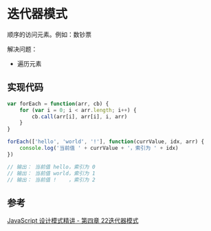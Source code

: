 # 迭代器模式
顺序的访问元素。例如：数钞票

解决问题：
- 遍历元素

## 实现代码
```javascript
var forEach = function(arr, cb) {
    for (var i = 0; i < arr.length; i++) {
        cb.call(arr[i], arr[i], i, arr)
    }
}

forEach(['hello', 'world', '!'], function(currValue, idx, arr) {
    console.log('当前值 ' + currValue + '，索引为 ' + idx)
})

// 输出： 当前值 hello，索引为 0
// 输出： 当前值 world，索引为 1
// 输出： 当前值 !    ，索引为 2
```

## 参考
[JavaScript 设计模式精讲 - 第四章 22迭代器模式](http://www.imooc.com/read/38#catalog)
